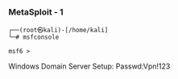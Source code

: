 ### MetaSploit - 1
```linux
┌──(root㉿kali)-[/home/kali]
└─# msfconsole

msf6 > 

```

Windows Domain Server Setup:
Passwd:Vpn!123